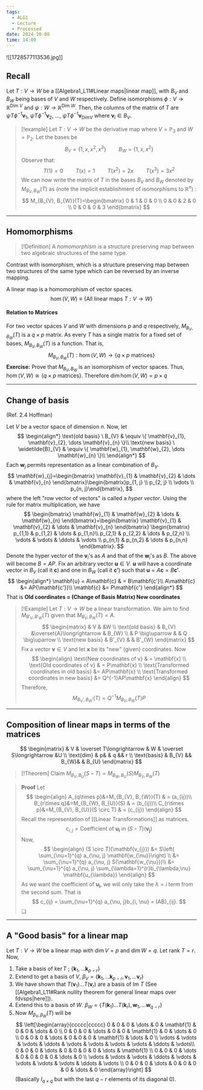 ```yaml
---
tags:
  - ALG1
  - Lecture
  - Processed
date: 2024-10-08
time: 14:09
---
```

![[1728577113536.jpg]]
## Recall

Let $T:V\to W$ be a [[Algebra1_L11#Linear maps|linear map]], with $B_{V}$ and $B_{W}$ being bases of $V$ and $W$ respectively. Define isomorphisms $\phi:V\to \mathbb{R}^{\text{Dim }V}$ and $\psi:W\to \mathbb{R}^{\text{Dim }W}$. Then, the columns of the matrix of $T$ are $\psi T\phi ^{-1} \mathbf{v}_{1}$, $\psi T\phi ^{-1} \mathbf{v}_{2}$, ..., $\psi T\phi ^{-1} \mathbf{v}_{\text{Dim} V}$ where $\mathbf{v}_{i}\in B_{V}$. 

> [!example]
> Let  $T : V \to W$ be  the derivative map where $V = \mathbb{P}_{3}$ and $W =\mathbb{P}_{2}$. Let the bases be
> $$
> B_{V} = \{ 1,x,x^2,x^3 \} \quad \quad B_{W} = \{ 1,x,x^2 \}
> $$
> Observe that:
> $$
>  T(1)  = 0 \quad\quad T(x) = 1 \quad\quad T(x^2) = 2x \quad\quad T(x^3) = 3x^2
> $$
> We can now write the matrix of $T$ in the bases $B_{V}$ and $B_{W}$ denoted by $M_{B_{V}, B_{W}}(T)$ as (note the implicit establishment of isomorphisms to $\mathbb{R}^{n}$) :
> $$
> M_{B_{V}, B_{W}}(T)=\begin{bmatrix}
> 0 & 1 & 0 & 0 \\
> 0 & 0 & 2 & 0  \\
> 0 & 0 & 0 & 3
> \end{bmatrix}
> $$

---
## Homomorphisms

> [!Definition]
>A *homomorphism* is a structure preserving map between two algebraic structures of the same type.

Contrast with isomorphism, which is a structure preserving map between two structures of the same type which can be reversed by an inverse mapping.

A linear map is a homomorphism of vector spaces. 
$$
\hom(V,W) \equiv \{ \text{All linear maps} \ T: V \to W \}
$$
#### Relation to Matrices

For two vector spaces $V$ and $W$ with dimensions $p$ and $q$ respectively, $M_{B_{V}, B_{W}}(T)$ is a $q \times p$ matrix.
As every $T$ has a single matrix for a fixed set of bases,  $M_{B_{V}, B_{W}}(T)$ is a function. That is, 
$$M_{B_{V}, B_{W}}(T):\hom(V, W)\to \{ q\times p \text{ matrices} \}$$
**Exercise:** Prove that $M_{B_{V}, B_{W}}$ is an isomorphism of vector spaces.
Thus, $\hom(V,W) \cong \{ q \times p \ \text{matrices} \}$. Therefore $\dim \hom(V,W) = p\times q$

---
## Change of basis
(Ref. 2.4 Hoffman)

Let $V$ be a vector space of dimension $n$. Now, let
$$
\begin{align*}
\text{old basis} \ B_{V} & \equiv \{ \mathbf{v}_{1}, \mathbf{v}_{2}, \dots \mathbf{v}_{n} \}\\
\text{new basis} \ \widetilde{B}_{V} & \equiv \{ \mathbf{w}_{1}, \mathbf{w}_{2}, \dots \mathbf{w}_{n} \}\\
\end{align*}
$$
Each $\mathbf{w}_{j}$ permits representation as a linear combination of $B_{V}$.
$$
\mathbf{w}_{j}=\begin{bmatrix}
\mathbf{v}_{1} & \mathbf{v}_{2} & \dots & \mathbf{v}_{n}
\end{bmatrix}\begin{bmatrix}p_{1, j} \\
p_{2, j} \\
\vdots \\
p_{n, j}\end{bmatrix},
$$
where the left "row vector of vectors" is called a *hyper vector*. 
Using the rule for matrix multiplication, we have
$$
\begin{bmatrix}
\mathbf{w}_{1} & \mathbf{w}_{2} & \dots & \mathbf{w}_{n}
\end{bmatrix}=\begin{bmatrix}
\mathbf{v}_{1} & \mathbf{v}_{2} & \dots & \mathbf{v}_{n}
\end{bmatrix}
\begin{bmatrix}
p_{1,1} & p_{1,2} & \dots  & p_{1,n}\\
p_{2,1} & p_{2,2} & \dots  & p_{2,n} \\
\vdots  & \vdots  & \ddots & \vdots \\
p_{n,1} & p_{n,2} & \dots  & p_{n,n}
\end{bmatrix}.
$$
Denote the hyper vector of the $\mathbf{v}_{i}$'s  as $A$ and that of the $\mathbf{w}_{i}$'s as $B$. The above will become $B = AP$. Fix an arbitrary vector $\mathbf{u} \in V$. $\mathbf{u}$ will have a coordinate vector in $B_{V}$ (call it $\mathbf{c}$) and one in $B_{W}$ (call it $\mathbf{c'}$) such that $\mathbf{u} = A\mathbf{c} = B\mathbf{c'}$.
$$
\begin{align*}
\mathbf{u} = A\mathbf{c} & = B\mathbf{c'}\\
A\mathbf{c} &= AP{\mathbf{c'}}\\
\mathbf{c} &= P\mathbf{c'}
\end{align*}
$$
That is **Old coordinates = (Change of Basis Matrix) New coordinates**

>[!Example]
>Let $T:V\to W$ be a linear transformation. We aim to find $M_{B'_{V}, B'_{W}}(T)$ given that $M_{B_{V}, B_{W}}(T) = A$.
>$$
>\begin{matrix}
> & V & &W \\
>\text{old basis} & B_{V}  &\overset{A}\longrightarrow & B_{W} \\
>& P \big\uparrow & & Q \big\uparrow \\
>\text{new basis} & B'_{V}  & & B'_{W}
>\end{matrix}
>$$
>Fix a vector $\mathbf{v} \in V$ and let $\mathbf{x}$ be its "new" (given) coordinates. Now
>$$
>\begin{align}
>\text{New coordinates of v} & = \mathbf{x} \\
>\text{Old coordinates of v} & = P\mathbf{x} \\
>\text{Transformed coordinates in old basis} &= AP\mathbf{x} \\
>\text{Transformed coordinates in new basis} &= Q^{-1}AP\mathbf{x} 
>\end{align}
>$$
>Therefore,
>$$
>M_{B_{V}',B_{W}'}(T)=Q^{-1}M_{B_{V},B_{W}}(T)P
>$$

---
## Composition of linear maps in terms of the matrices

$$
\begin{matrix}
 & V & \overset T\longrightarrow & W & \overset S\longrightarrow &U \\
\text{dim} & p& & q && r \\
\text{basis} & B_{V} && B_{W}& & B_{U}
\end{matrix}
$$

>[!Theorem] Claim 
>$M_{B_{V}, B_{U}}(S\circ T)=M_{B_{W}, B_{U}}(S)M_{B_{V}, B_{W}}(T)$

>**Proof**
>Let
>$$
>\begin{align}
>A_{q\times p}&=M_{B_{V}, B_{W}}(T) & = (a_{ij})\\
>B_{r\times q}&=M_{B_{W}, B_{U}}(S) & = (b_{ij})\\
>C_{r\times p}&=M_{B_{V}, B_{U}}(S \circ T) & = (c_{ij})
>\end{align}
>$$
>Recall the representation of [[Linear Transformations]] as matrices.
>$$c_{i,j} = \text{Coefficient of} \ \mathbf{u_{i}} \ \text{in} \ (S \circ T)(\mathbf{v_{j}})$$
>Now,
>$$
>\begin{align}
>(S \circ T)(\mathbf{v_{j}}) &= S\left( \sum_{\nu=1}^{q} a_{\nu, j} \mathbf{w_{\nu}}\right) \\
>&= \sum_{\nu=1}^{q} a_{\nu, j} S(\mathbf{w_{\nu}})\\
>&= \sum_{\nu=1}^{q} a_{\nu, j} \sum_{\lambda=1}^{r}b_{\lambda,\nu} \mathbf{u_{\lambda}}
>\end{align}
>$$
>As we want the coefficient of $\mathbf{u_{i}}$, we will only take the $\lambda = i$ term from the second sum. That is
>$$
>c_{ij} = \sum_{\nu=1}^{q} a_{\nu, j}b_{i, \nu} = (AB)_{ij}.
>$$
>❏

---
## A "Good basis" for a linear map

Let $T:V\to W$ be a linear map with $\dim V = p$ and $\dim W = q$.
Let $\text{rank} \ T = r$. Now,
1) Take a basis of $\ker T$ ;                    $\{\mathbf{k}_{1}, \dots \mathbf{k}_{p-r}\}$
2) Extend to get a basis of $V$,  $\beta_{V} = \{ \mathbf{k}_{1}, \dots \mathbf{k}_{p-r}, \mathbf{v}_{1}, \dots \mathbf{v}_{r} \}$
3) We have shown that $T(\mathbf{v}_{1}) \dots T(\mathbf{v}_{r})$ are a basis of $\text{Im} \ T$ (See [[Algebra1_L11#Rank nullity theorem for general linear maps over fdvsps|here]]).
4) Extend this to a basis of $W$. $\beta_{W} = \{ T(\mathbf{k}_{1}) \dots T(\mathbf{k}_r), \mathbf{w}_{1}, \dots \mathbf{w}_{q-r} \}$
5) Now $M_{\beta_{V}, \beta_{W}}(T)$ will be 
$$
\left[\begin{array}{ccccc|ccccc}
0 & 0 & 0 & \dots & 0 & \mathbf{1} & 0 & 0 & \dots & 0 \\
0 & 0 & 0 & \dots & 0 & 0 & \mathbf{1} & 0 & \dots & 0 \\
0 & 0 & 0 & \dots & 0 & 0 & 0 & \mathbf{1} & \dots & 0 \\
\vdots & \vdots & \vdots & \ddots & \vdots & \vdots & \vdots & \vdots & \ddots & \vdots\\
0 & 0 & 0 & \dots & 0 & 0 & 0 & 0 & \dots & \mathbf{1} \\
0 & 0 & 0 & \dots & 0 & 0 & 0 & 0 & \dots & 0 \\
\vdots & \vdots & \vdots & \ddots & \vdots & \vdots & \vdots & \vdots & \ddots & \vdots \\
0 & 0 & 0 & \dots & 0 & 0 & 0 & 0 & \dots & 0
\end{array}\right]
$$
(Basically $I_{q\times q}$ but with the last $q-r$ elements of its diagonal 0).
